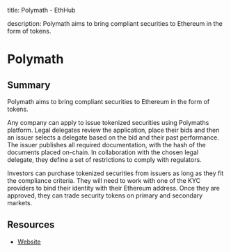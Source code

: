 title: Polymath - EthHub

description: Polymath aims to bring compliant securities to Ethereum in the form of tokens.

# Polymath

## Summary

Polymath aims to bring compliant securities to Ethereum in the form of tokens.

Any company can apply to issue tokenized securities using Polymaths platform. Legal delegates review the application, place their bids and then an issuer selects a delegate based on the bid and their past performance. The issuer publishes all required documentation, with the hash of the documents placed on-chain. In collaboration with the chosen legal delegate, they define a set of restrictions to comply with regulators.

Investors can purchase tokenized securities from issuers as long as they fit the compliance criteria. They will need to work with one of the KYC providers to bind their identity with their Ethereum address. Once they are approved, they can trade security tokens on primary and secondary markets.

## Resources

* [Website](https://polymath.network)

